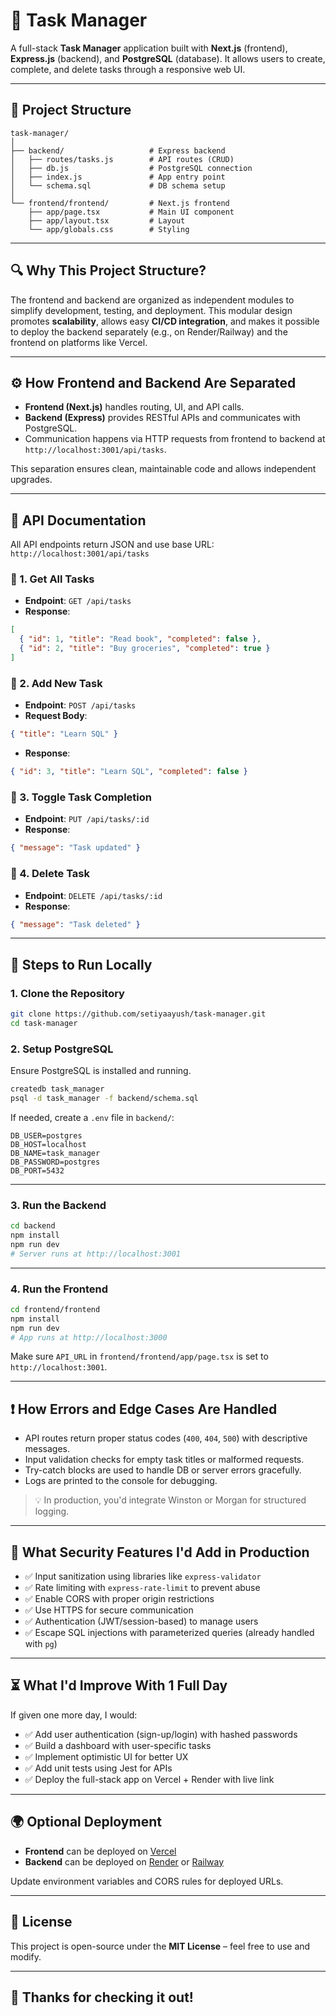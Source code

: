 # 📝 Task Manager

A full-stack **Task Manager** application built with **Next.js** (frontend), **Express.js** (backend), and **PostgreSQL** (database). It allows users to create, complete, and delete tasks through a responsive web UI.

---

## 📁 Project Structure

```
task-manager/
│
├── backend/                   # Express backend
│   ├── routes/tasks.js        # API routes (CRUD)
│   ├── db.js                  # PostgreSQL connection
│   ├── index.js               # App entry point
│   └── schema.sql             # DB schema setup
│
└── frontend/frontend/         # Next.js frontend
    ├── app/page.tsx           # Main UI component
    ├── app/layout.tsx         # Layout
    └── app/globals.css        # Styling
```

---

## 🔍 Why This Project Structure?

The frontend and backend are organized as independent modules to simplify development, testing, and deployment. This modular design promotes **scalability**, allows easy **CI/CD integration**, and makes it possible to deploy the backend separately (e.g., on Render/Railway) and the frontend on platforms like Vercel.

---

## ⚙️ How Frontend and Backend Are Separated

- **Frontend (Next.js)** handles routing, UI, and API calls.
- **Backend (Express)** provides RESTful APIs and communicates with PostgreSQL.
- Communication happens via HTTP requests from frontend to backend at `http://localhost:3001/api/tasks`.

This separation ensures clean, maintainable code and allows independent upgrades.

---

## 🚀 API Documentation

All API endpoints return JSON and use base URL: `http://localhost:3001/api/tasks`

### 🔹 1. Get All Tasks
- **Endpoint**: `GET /api/tasks`
- **Response**:
```json
[
  { "id": 1, "title": "Read book", "completed": false },
  { "id": 2, "title": "Buy groceries", "completed": true }
]
```

### 🔹 2. Add New Task
- **Endpoint**: `POST /api/tasks`
- **Request Body**:
```json
{ "title": "Learn SQL" }
```
- **Response**:
```json
{ "id": 3, "title": "Learn SQL", "completed": false }
```

### 🔹 3. Toggle Task Completion
- **Endpoint**: `PUT /api/tasks/:id`
- **Response**:
```json
{ "message": "Task updated" }
```

### 🔹 4. Delete Task
- **Endpoint**: `DELETE /api/tasks/:id`
- **Response**:
```json
{ "message": "Task deleted" }
```

---

## 🧰 Steps to Run Locally

### 1. Clone the Repository
```bash
git clone https://github.com/setiyaayush/task-manager.git
cd task-manager
```

### 2. Setup PostgreSQL

Ensure PostgreSQL is installed and running.

```bash
createdb task_manager
psql -d task_manager -f backend/schema.sql
```

If needed, create a `.env` file in `backend/`:
```
DB_USER=postgres
DB_HOST=localhost
DB_NAME=task_manager
DB_PASSWORD=postgres
DB_PORT=5432
```

---

### 3. Run the Backend

```bash
cd backend
npm install
npm run dev
# Server runs at http://localhost:3001
```

---

### 4. Run the Frontend

```bash
cd frontend/frontend
npm install
npm run dev
# App runs at http://localhost:3000
```

Make sure `API_URL` in `frontend/frontend/app/page.tsx` is set to `http://localhost:3001`.

---

## ❗ How Errors and Edge Cases Are Handled

- API routes return proper status codes (`400`, `404`, `500`) with descriptive messages.
- Input validation checks for empty task titles or malformed requests.
- Try-catch blocks are used to handle DB or server errors gracefully.
- Logs are printed to the console for debugging.

> 💡 In production, you'd integrate Winston or Morgan for structured logging.

---

## 🔐 What Security Features I'd Add in Production

- ✅ Input sanitization using libraries like `express-validator`
- ✅ Rate limiting with `express-rate-limit` to prevent abuse
- ✅ Enable CORS with proper origin restrictions
- ✅ Use HTTPS for secure communication
- ✅ Authentication (JWT/session-based) to manage users
- ✅ Escape SQL injections with parameterized queries (already handled with `pg`)

---

## ⏳ What I'd Improve With 1 Full Day

If given one more day, I would:
- ✅ Add user authentication (sign-up/login) with hashed passwords
- ✅ Build a dashboard with user-specific tasks
- ✅ Implement optimistic UI for better UX
- ✅ Add unit tests using Jest for APIs
- ✅ Deploy the full-stack app on Vercel + Render with live link

---

## 🌍 Optional Deployment

- **Frontend** can be deployed on [Vercel](https://vercel.com/)
- **Backend** can be deployed on [Render](https://render.com/) or [Railway](https://railway.app/)

Update environment variables and CORS rules for deployed URLs.

---

## 📜 License

This project is open-source under the **MIT License** – feel free to use and modify.

---

## 🙌 Thanks for checking it out!